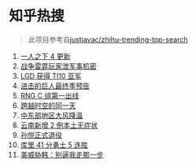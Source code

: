 # 知乎热搜

> 此项目参考自[justjavac/zhihu-trending-top-search](https://github.com/justjavac/zhihu-trending-top-search/blob/main/utils.ts)

<!-- BEGIN -->
  <!-- 最后更新时间:Sun Oct 17 2021 22:10:09 GMT+0000 (Coordinated Universal Time) -->
  1. [一人之下 4 更新](https://www.zhihu.com/search?q=一人之下4)
1. [战争雷霆玩家泄军事机密](https://www.zhihu.com/search?q=战争雷霆)
1. [LGD 获得 TI10 亚军](https://www.zhihu.com/search?q=LGD)
1. [进击的巨人最终季预告](https://www.zhihu.com/search?q=进击的巨人)
1. [RNG C 组第一出线](https://www.zhihu.com/search?q=RNG)
1. [跨越时空的同一天](https://www.zhihu.com/search?q=神舟十三号发射)
1. [中东部地区大风降温](https://www.zhihu.com/search?q=降温)
1. [云南新增 2 例本土无症状](https://www.zhihu.com/search?q=云南疫情)
1. [孙悦正式退役](https://www.zhihu.com/search?q=孙悦)
1. [库里 41 分勇士 5 连胜](https://www.zhihu.com/search?q=库里)
1. [美威胁韩：别逼我走那一步](https://www.zhihu.com/search?q=美国威胁韩国)
  <!-- END -->